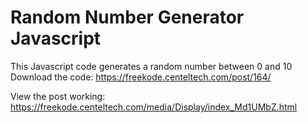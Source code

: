 # Random Number Generator Javascript
This Javascript code generates a random number between 0 and 10
Download the code: https://freekode.centeltech.com/post/164/

View the post working: https://freekode.centeltech.com/media/Display/index_Md1UMbZ.html
